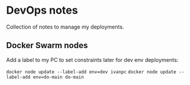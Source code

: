 # DevOps notes

Collection of notes to manage my deployments.

## Docker Swarm nodes

Add a label to my PC to set constraints later for dev env deployments:

`docker node update --label-add env=dev ivanpc`
`docker node update --label-add env=do-main do-main`
